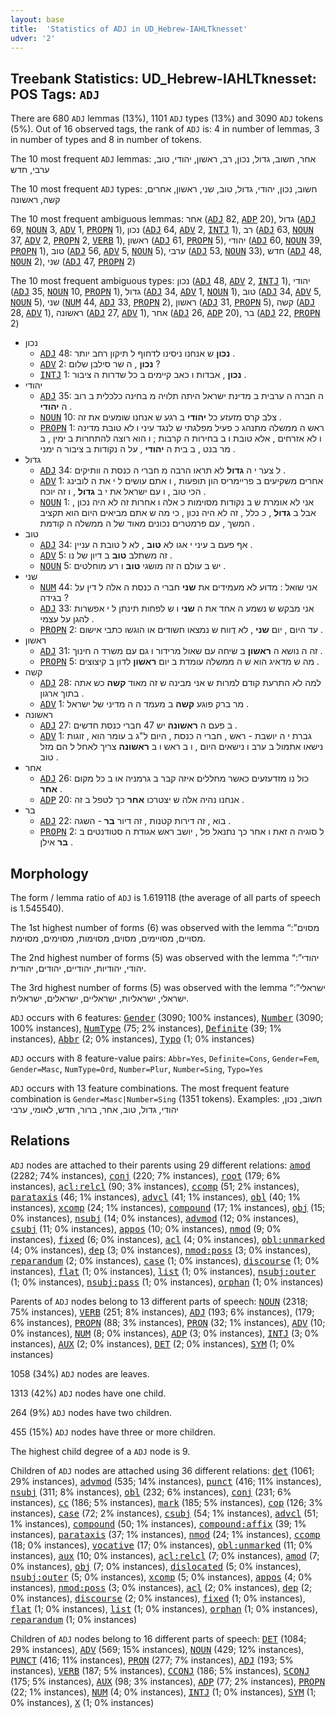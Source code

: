 ```yaml
---
layout: base
title:  'Statistics of ADJ in UD_Hebrew-IAHLTknesset'
udver: '2'
---
```


## Treebank Statistics: UD_Hebrew-IAHLTknesset: POS Tags: `ADJ`

There are 680 `ADJ` lemmas (13%), 1101 `ADJ` types (13%) and 3090 `ADJ` tokens (5%).
Out of 16 observed tags, the rank of `ADJ` is: 4 in number of lemmas, 3 in number of types and 8 in number of tokens.

The 10 most frequent `ADJ` lemmas: אחר, חשוב, גדול, נכון, רב, ראשון, יהודי, טוב, ערבי, חדש

The 10 most frequent `ADJ` types:  חשוב, נכון, יהודי, גדול, טוב, שני, ראשון, אחרים, קשה, ראשונה

The 10 most frequent ambiguous lemmas: אחר (<tt><a href="he_iahltknesset-pos-ADJ.html">ADJ</a></tt> 82, <tt><a href="he_iahltknesset-pos-ADP.html">ADP</a></tt> 20), גדול (<tt><a href="he_iahltknesset-pos-ADJ.html">ADJ</a></tt> 69, <tt><a href="he_iahltknesset-pos-NOUN.html">NOUN</a></tt> 3, <tt><a href="he_iahltknesset-pos-ADV.html">ADV</a></tt> 1, <tt><a href="he_iahltknesset-pos-PROPN.html">PROPN</a></tt> 1), נכון (<tt><a href="he_iahltknesset-pos-ADJ.html">ADJ</a></tt> 64, <tt><a href="he_iahltknesset-pos-ADV.html">ADV</a></tt> 2, <tt><a href="he_iahltknesset-pos-INTJ.html">INTJ</a></tt> 1), רב (<tt><a href="he_iahltknesset-pos-ADJ.html">ADJ</a></tt> 63, <tt><a href="he_iahltknesset-pos-NOUN.html">NOUN</a></tt> 37, <tt><a href="he_iahltknesset-pos-ADV.html">ADV</a></tt> 2, <tt><a href="he_iahltknesset-pos-PROPN.html">PROPN</a></tt> 2, <tt><a href="he_iahltknesset-pos-VERB.html">VERB</a></tt> 1), ראשון (<tt><a href="he_iahltknesset-pos-ADJ.html">ADJ</a></tt> 61, <tt><a href="he_iahltknesset-pos-PROPN.html">PROPN</a></tt> 5), יהודי (<tt><a href="he_iahltknesset-pos-ADJ.html">ADJ</a></tt> 60, <tt><a href="he_iahltknesset-pos-NOUN.html">NOUN</a></tt> 39, <tt><a href="he_iahltknesset-pos-PROPN.html">PROPN</a></tt> 1), טוב (<tt><a href="he_iahltknesset-pos-ADJ.html">ADJ</a></tt> 56, <tt><a href="he_iahltknesset-pos-ADV.html">ADV</a></tt> 5, <tt><a href="he_iahltknesset-pos-NOUN.html">NOUN</a></tt> 5), ערבי (<tt><a href="he_iahltknesset-pos-ADJ.html">ADJ</a></tt> 53, <tt><a href="he_iahltknesset-pos-NOUN.html">NOUN</a></tt> 33), חדש (<tt><a href="he_iahltknesset-pos-ADJ.html">ADJ</a></tt> 48, <tt><a href="he_iahltknesset-pos-NOUN.html">NOUN</a></tt> 2), שני (<tt><a href="he_iahltknesset-pos-ADJ.html">ADJ</a></tt> 47, <tt><a href="he_iahltknesset-pos-PROPN.html">PROPN</a></tt> 2)

The 10 most frequent ambiguous types:  נכון (<tt><a href="he_iahltknesset-pos-ADJ.html">ADJ</a></tt> 48, <tt><a href="he_iahltknesset-pos-ADV.html">ADV</a></tt> 2, <tt><a href="he_iahltknesset-pos-INTJ.html">INTJ</a></tt> 1), יהודי (<tt><a href="he_iahltknesset-pos-ADJ.html">ADJ</a></tt> 35, <tt><a href="he_iahltknesset-pos-NOUN.html">NOUN</a></tt> 10, <tt><a href="he_iahltknesset-pos-PROPN.html">PROPN</a></tt> 1), גדול (<tt><a href="he_iahltknesset-pos-ADJ.html">ADJ</a></tt> 34, <tt><a href="he_iahltknesset-pos-ADV.html">ADV</a></tt> 1, <tt><a href="he_iahltknesset-pos-NOUN.html">NOUN</a></tt> 1), טוב (<tt><a href="he_iahltknesset-pos-ADJ.html">ADJ</a></tt> 34, <tt><a href="he_iahltknesset-pos-ADV.html">ADV</a></tt> 5, <tt><a href="he_iahltknesset-pos-NOUN.html">NOUN</a></tt> 5), שני (<tt><a href="he_iahltknesset-pos-NUM.html">NUM</a></tt> 44, <tt><a href="he_iahltknesset-pos-ADJ.html">ADJ</a></tt> 33, <tt><a href="he_iahltknesset-pos-PROPN.html">PROPN</a></tt> 2), ראשון (<tt><a href="he_iahltknesset-pos-ADJ.html">ADJ</a></tt> 31, <tt><a href="he_iahltknesset-pos-PROPN.html">PROPN</a></tt> 5), קשה (<tt><a href="he_iahltknesset-pos-ADJ.html">ADJ</a></tt> 28, <tt><a href="he_iahltknesset-pos-ADV.html">ADV</a></tt> 1), ראשונה (<tt><a href="he_iahltknesset-pos-ADJ.html">ADJ</a></tt> 27, <tt><a href="he_iahltknesset-pos-ADV.html">ADV</a></tt> 1), אחר (<tt><a href="he_iahltknesset-pos-ADJ.html">ADJ</a></tt> 26, <tt><a href="he_iahltknesset-pos-ADP.html">ADP</a></tt> 20), בר (<tt><a href="he_iahltknesset-pos-ADJ.html">ADJ</a></tt> 22, <tt><a href="he_iahltknesset-pos-PROPN.html">PROPN</a></tt> 2)


* נכון
  * <tt><a href="he_iahltknesset-pos-ADJ.html">ADJ</a></tt> 48: <b>נכון</b> ש אנחנו ניסינו לדחוף ל תיקון רחב יותר .
  * <tt><a href="he_iahltknesset-pos-ADV.html">ADV</a></tt> 2: <b>נכון</b> , ה שר סילבן שלום ?
  * <tt><a href="he_iahltknesset-pos-INTJ.html">INTJ</a></tt> 1: <b>נכון</b> , אבדות ו כאב קיימים ב כל שדרות ה ציבור .
* יהודי
  * <tt><a href="he_iahltknesset-pos-ADJ.html">ADJ</a></tt> 35: ה חברה ה ערבית ב מדינת ישראל היתה תלויה מ בחינה כלכלית ב רוב ה <b>יהודי</b> .
  * <tt><a href="he_iahltknesset-pos-NOUN.html">NOUN</a></tt> 10: צלב קרס מזעזע כל <b>יהודי</b> ב רגע ש אנחנו שומעים את זה .
  * <tt><a href="he_iahltknesset-pos-PROPN.html">PROPN</a></tt> 1: ראש ה ממשלה מתנהג כ פעיל מפלגתי ש לנגד עיני ו לא טובת מדינה ו לא אזרחים , אלא טובת ו ב בחירות ה קרבות ; ו הוא רוצה להתחרות ב ימין , ב מר בנט , ב בית ה <b>יהודי</b> , על ה נקודות ב ציבור ה ימני .
* גדול
  * <tt><a href="he_iahltknesset-pos-ADJ.html">ADJ</a></tt> 34: ל צער י ה <b>גדול</b> לא תראו הרבה מ חברי ה כנסת ה וותיקים .
  * <tt><a href="he_iahltknesset-pos-ADV.html">ADV</a></tt> 1: אחרים משקיעים ב פריימריס הון תופעות , ו אתם עושים ל י את ה לובינג הכי טוב , ו עם ישראל את י ב <b>גדול</b> , ו זה יוכח .
  * <tt><a href="he_iahltknesset-pos-NOUN.html">NOUN</a></tt> 1: אני לא אומרת ש ב נקודות מסוימות כ אלה ו אחרות זה לא היה נכון , אבל ב <b>גדול</b> , כ כלל , זה לא היה נכון , כי מה ש אתם מביאים היום הוא תקציב המשך , עם פרמטרים נכונים מאוד של ה ממשלה ה קודמת .
* טוב
  * <tt><a href="he_iahltknesset-pos-ADJ.html">ADJ</a></tt> 34: אף פעם ב עיני י אגו לא <b>טוב</b> , לא ל טובת ה עניין .
  * <tt><a href="he_iahltknesset-pos-ADV.html">ADV</a></tt> 5: זה משתלב <b>טוב</b> ב דיון של נו .
  * <tt><a href="he_iahltknesset-pos-NOUN.html">NOUN</a></tt> 5: יש ב עולם ה זה מושגי <b>טוב</b> ו רע מוחלטים .
* שני
  * <tt><a href="he_iahltknesset-pos-NUM.html">NUM</a></tt> 44: אני שואל : מדוע לא מעמידים את <b>שני</b> חברי ה כנסת ה אלה ל דין על בגידה ?
  * <tt><a href="he_iahltknesset-pos-ADJ.html">ADJ</a></tt> 33: אני מבקש ש נשמע ה אחד את ה <b>שני</b> ו ש לפחות תינתן ל י אפשרות להגן על עצמי .
  * <tt><a href="he_iahltknesset-pos-PROPN.html">PROPN</a></tt> 2: עד היום , יום <b>שני</b> , לא דֻווח ש נמצאו חשודים או הוגשו כתבי אישום .
* ראשון
  * <tt><a href="he_iahltknesset-pos-ADJ.html">ADJ</a></tt> 31: זה ה נושא ה <b>ראשון</b> ב שיחה עם שאול מרידור ו גם עם משרד ה חינוך .
  * <tt><a href="he_iahltknesset-pos-PROPN.html">PROPN</a></tt> 5: מה ש מדאיג הוא ש ה ממשלה עומדת ב יום <b>ראשון</b> לדון ב קיצוצים .
* קשה
  * <tt><a href="he_iahltknesset-pos-ADJ.html">ADJ</a></tt> 28: למה לא התרעת קודם למרות ש אני מבינה ש זה מאוד <b>קשה</b> כש אתה בתוך ארגון .
  * <tt><a href="he_iahltknesset-pos-ADV.html">ADV</a></tt> 1: מר ברק פוגע <b>קשה</b> ב מעמד ה ה מדיני של ישראל .
* ראשונה
  * <tt><a href="he_iahltknesset-pos-ADJ.html">ADJ</a></tt> 27: ב פעם ה <b>ראשונה</b> יש 47 חברי כנסת חדשים .
  * <tt><a href="he_iahltknesset-pos-ADV.html">ADV</a></tt> 1: גברת י ה יושבת - ראש , חברי ה כנסת , היום ל"ג ב עומר הוא , זוגות נישאו אתמול ב ערב ו נישאים היום , ו ב ראש ו ב <b>ראשונה</b> צריך לאחל ל הם מזל טוב .
* אחר
  * <tt><a href="he_iahltknesset-pos-ADJ.html">ADJ</a></tt> 26: כול נו מזדעזעים כאשר מחללים איזה קבר ב גרמניה או ב כל מקום <b>אחר</b> .
  * <tt><a href="he_iahltknesset-pos-ADP.html">ADP</a></tt> 20: אנחנו נהיה אלה ש יצטרכו <b>אחר</b> כך לטפל ב זה .
* בר
  * <tt><a href="he_iahltknesset-pos-ADJ.html">ADJ</a></tt> 22: בוא , זה דירות קטנות , זה דיור <b>בר</b> - השגה .
  * <tt><a href="he_iahltknesset-pos-PROPN.html">PROPN</a></tt> 2: ל סוגיה ה זאת ו אחר כך נתנאל פל , יושב ראש אגודת ה סטודנטים ב <b>בר</b> אילן .

## Morphology

The form / lemma ratio of `ADJ` is 1.619118 (the average of all parts of speech is 1.545540).

The 1st highest number of forms (6) was observed with the lemma “מסוים”: מסויים, מסויימים, מסוים, מסוימות, מסוימים, מסוימת.

The 2nd highest number of forms (5) was observed with the lemma “יהודי”: יהודי, יהודיות, יהודיים, יהודים, יהודית.

The 3rd highest number of forms (5) was observed with the lemma “ישראלי”: ישראלי, ישראליות, ישראליים, ישראלים, ישראלית.

`ADJ` occurs with 6 features: <tt><a href="he_iahltknesset-feat-Gender.html">Gender</a></tt> (3090; 100% instances), <tt><a href="he_iahltknesset-feat-Number.html">Number</a></tt> (3090; 100% instances), <tt><a href="he_iahltknesset-feat-NumType.html">NumType</a></tt> (75; 2% instances), <tt><a href="he_iahltknesset-feat-Definite.html">Definite</a></tt> (39; 1% instances), <tt><a href="he_iahltknesset-feat-Abbr.html">Abbr</a></tt> (2; 0% instances), <tt><a href="he_iahltknesset-feat-Typo.html">Typo</a></tt> (1; 0% instances)

`ADJ` occurs with 8 feature-value pairs: `Abbr=Yes`, `Definite=Cons`, `Gender=Fem`, `Gender=Masc`, `NumType=Ord`, `Number=Plur`, `Number=Sing`, `Typo=Yes`

`ADJ` occurs with 13 feature combinations.
The most frequent feature combination is `Gender=Masc|Number=Sing` (1351 tokens).
Examples: חשוב, נכון, יהודי, גדול, טוב, אחר, ברור, חדש, לאומי, ערבי


## Relations

`ADJ` nodes are attached to their parents using 29 different relations: <tt><a href="he_iahltknesset-dep-amod.html">amod</a></tt> (2282; 74% instances), <tt><a href="he_iahltknesset-dep-conj.html">conj</a></tt> (220; 7% instances), <tt><a href="he_iahltknesset-dep-root.html">root</a></tt> (179; 6% instances), <tt><a href="he_iahltknesset-dep-acl-relcl.html">acl:relcl</a></tt> (90; 3% instances), <tt><a href="he_iahltknesset-dep-ccomp.html">ccomp</a></tt> (51; 2% instances), <tt><a href="he_iahltknesset-dep-parataxis.html">parataxis</a></tt> (46; 1% instances), <tt><a href="he_iahltknesset-dep-advcl.html">advcl</a></tt> (41; 1% instances), <tt><a href="he_iahltknesset-dep-obl.html">obl</a></tt> (40; 1% instances), <tt><a href="he_iahltknesset-dep-xcomp.html">xcomp</a></tt> (24; 1% instances), <tt><a href="he_iahltknesset-dep-compound.html">compound</a></tt> (17; 1% instances), <tt><a href="he_iahltknesset-dep-obj.html">obj</a></tt> (15; 0% instances), <tt><a href="he_iahltknesset-dep-nsubj.html">nsubj</a></tt> (14; 0% instances), <tt><a href="he_iahltknesset-dep-advmod.html">advmod</a></tt> (12; 0% instances), <tt><a href="he_iahltknesset-dep-csubj.html">csubj</a></tt> (11; 0% instances), <tt><a href="he_iahltknesset-dep-appos.html">appos</a></tt> (10; 0% instances), <tt><a href="he_iahltknesset-dep-nmod.html">nmod</a></tt> (9; 0% instances), <tt><a href="he_iahltknesset-dep-fixed.html">fixed</a></tt> (6; 0% instances), <tt><a href="he_iahltknesset-dep-acl.html">acl</a></tt> (4; 0% instances), <tt><a href="he_iahltknesset-dep-obl-unmarked.html">obl:unmarked</a></tt> (4; 0% instances), <tt><a href="he_iahltknesset-dep-dep.html">dep</a></tt> (3; 0% instances), <tt><a href="he_iahltknesset-dep-nmod-poss.html">nmod:poss</a></tt> (3; 0% instances), <tt><a href="he_iahltknesset-dep-reparandum.html">reparandum</a></tt> (2; 0% instances), <tt><a href="he_iahltknesset-dep-case.html">case</a></tt> (1; 0% instances), <tt><a href="he_iahltknesset-dep-discourse.html">discourse</a></tt> (1; 0% instances), <tt><a href="he_iahltknesset-dep-flat.html">flat</a></tt> (1; 0% instances), <tt><a href="he_iahltknesset-dep-list.html">list</a></tt> (1; 0% instances), <tt><a href="he_iahltknesset-dep-nsubj-outer.html">nsubj:outer</a></tt> (1; 0% instances), <tt><a href="he_iahltknesset-dep-nsubj-pass.html">nsubj:pass</a></tt> (1; 0% instances), <tt><a href="he_iahltknesset-dep-orphan.html">orphan</a></tt> (1; 0% instances)

Parents of `ADJ` nodes belong to 13 different parts of speech: <tt><a href="he_iahltknesset-pos-NOUN.html">NOUN</a></tt> (2318; 75% instances), <tt><a href="he_iahltknesset-pos-VERB.html">VERB</a></tt> (251; 8% instances), <tt><a href="he_iahltknesset-pos-ADJ.html">ADJ</a></tt> (193; 6% instances),  (179; 6% instances), <tt><a href="he_iahltknesset-pos-PROPN.html">PROPN</a></tt> (88; 3% instances), <tt><a href="he_iahltknesset-pos-PRON.html">PRON</a></tt> (32; 1% instances), <tt><a href="he_iahltknesset-pos-ADV.html">ADV</a></tt> (10; 0% instances), <tt><a href="he_iahltknesset-pos-NUM.html">NUM</a></tt> (8; 0% instances), <tt><a href="he_iahltknesset-pos-ADP.html">ADP</a></tt> (3; 0% instances), <tt><a href="he_iahltknesset-pos-INTJ.html">INTJ</a></tt> (3; 0% instances), <tt><a href="he_iahltknesset-pos-AUX.html">AUX</a></tt> (2; 0% instances), <tt><a href="he_iahltknesset-pos-DET.html">DET</a></tt> (2; 0% instances), <tt><a href="he_iahltknesset-pos-SYM.html">SYM</a></tt> (1; 0% instances)

1058 (34%) `ADJ` nodes are leaves.

1313 (42%) `ADJ` nodes have one child.

264 (9%) `ADJ` nodes have two children.

455 (15%) `ADJ` nodes have three or more children.

The highest child degree of a `ADJ` node is 9.

Children of `ADJ` nodes are attached using 36 different relations: <tt><a href="he_iahltknesset-dep-det.html">det</a></tt> (1061; 29% instances), <tt><a href="he_iahltknesset-dep-advmod.html">advmod</a></tt> (535; 14% instances), <tt><a href="he_iahltknesset-dep-punct.html">punct</a></tt> (416; 11% instances), <tt><a href="he_iahltknesset-dep-nsubj.html">nsubj</a></tt> (311; 8% instances), <tt><a href="he_iahltknesset-dep-obl.html">obl</a></tt> (232; 6% instances), <tt><a href="he_iahltknesset-dep-conj.html">conj</a></tt> (231; 6% instances), <tt><a href="he_iahltknesset-dep-cc.html">cc</a></tt> (186; 5% instances), <tt><a href="he_iahltknesset-dep-mark.html">mark</a></tt> (185; 5% instances), <tt><a href="he_iahltknesset-dep-cop.html">cop</a></tt> (126; 3% instances), <tt><a href="he_iahltknesset-dep-case.html">case</a></tt> (72; 2% instances), <tt><a href="he_iahltknesset-dep-csubj.html">csubj</a></tt> (54; 1% instances), <tt><a href="he_iahltknesset-dep-advcl.html">advcl</a></tt> (51; 1% instances), <tt><a href="he_iahltknesset-dep-compound.html">compound</a></tt> (50; 1% instances), <tt><a href="he_iahltknesset-dep-compound-affix.html">compound:affix</a></tt> (39; 1% instances), <tt><a href="he_iahltknesset-dep-parataxis.html">parataxis</a></tt> (37; 1% instances), <tt><a href="he_iahltknesset-dep-nmod.html">nmod</a></tt> (24; 1% instances), <tt><a href="he_iahltknesset-dep-ccomp.html">ccomp</a></tt> (18; 0% instances), <tt><a href="he_iahltknesset-dep-vocative.html">vocative</a></tt> (17; 0% instances), <tt><a href="he_iahltknesset-dep-obl-unmarked.html">obl:unmarked</a></tt> (11; 0% instances), <tt><a href="he_iahltknesset-dep-aux.html">aux</a></tt> (10; 0% instances), <tt><a href="he_iahltknesset-dep-acl-relcl.html">acl:relcl</a></tt> (7; 0% instances), <tt><a href="he_iahltknesset-dep-amod.html">amod</a></tt> (7; 0% instances), <tt><a href="he_iahltknesset-dep-obj.html">obj</a></tt> (7; 0% instances), <tt><a href="he_iahltknesset-dep-dislocated.html">dislocated</a></tt> (5; 0% instances), <tt><a href="he_iahltknesset-dep-nsubj-outer.html">nsubj:outer</a></tt> (5; 0% instances), <tt><a href="he_iahltknesset-dep-xcomp.html">xcomp</a></tt> (5; 0% instances), <tt><a href="he_iahltknesset-dep-appos.html">appos</a></tt> (4; 0% instances), <tt><a href="he_iahltknesset-dep-nmod-poss.html">nmod:poss</a></tt> (3; 0% instances), <tt><a href="he_iahltknesset-dep-acl.html">acl</a></tt> (2; 0% instances), <tt><a href="he_iahltknesset-dep-dep.html">dep</a></tt> (2; 0% instances), <tt><a href="he_iahltknesset-dep-discourse.html">discourse</a></tt> (2; 0% instances), <tt><a href="he_iahltknesset-dep-fixed.html">fixed</a></tt> (1; 0% instances), <tt><a href="he_iahltknesset-dep-flat.html">flat</a></tt> (1; 0% instances), <tt><a href="he_iahltknesset-dep-list.html">list</a></tt> (1; 0% instances), <tt><a href="he_iahltknesset-dep-orphan.html">orphan</a></tt> (1; 0% instances), <tt><a href="he_iahltknesset-dep-reparandum.html">reparandum</a></tt> (1; 0% instances)

Children of `ADJ` nodes belong to 16 different parts of speech: <tt><a href="he_iahltknesset-pos-DET.html">DET</a></tt> (1084; 29% instances), <tt><a href="he_iahltknesset-pos-ADV.html">ADV</a></tt> (569; 15% instances), <tt><a href="he_iahltknesset-pos-NOUN.html">NOUN</a></tt> (429; 12% instances), <tt><a href="he_iahltknesset-pos-PUNCT.html">PUNCT</a></tt> (416; 11% instances), <tt><a href="he_iahltknesset-pos-PRON.html">PRON</a></tt> (277; 7% instances), <tt><a href="he_iahltknesset-pos-ADJ.html">ADJ</a></tt> (193; 5% instances), <tt><a href="he_iahltknesset-pos-VERB.html">VERB</a></tt> (187; 5% instances), <tt><a href="he_iahltknesset-pos-CCONJ.html">CCONJ</a></tt> (186; 5% instances), <tt><a href="he_iahltknesset-pos-SCONJ.html">SCONJ</a></tt> (175; 5% instances), <tt><a href="he_iahltknesset-pos-AUX.html">AUX</a></tt> (98; 3% instances), <tt><a href="he_iahltknesset-pos-ADP.html">ADP</a></tt> (77; 2% instances), <tt><a href="he_iahltknesset-pos-PROPN.html">PROPN</a></tt> (22; 1% instances), <tt><a href="he_iahltknesset-pos-NUM.html">NUM</a></tt> (4; 0% instances), <tt><a href="he_iahltknesset-pos-INTJ.html">INTJ</a></tt> (1; 0% instances), <tt><a href="he_iahltknesset-pos-SYM.html">SYM</a></tt> (1; 0% instances), <tt><a href="he_iahltknesset-pos-X.html">X</a></tt> (1; 0% instances)

